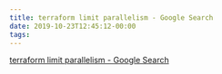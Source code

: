 ```yaml
---
title: terraform limit parallelism - Google Search
date: 2019-10-23T12:45:12-00:00
tags:
---
```


[terraform limit parallelism - Google Search](https://www.google.com/search?q=terraform+limit+parallelism&ei=X5enXfGNONzE0PEP5uunsAM&start=10&sa=N&ved=0ahUKEwixua3s56HlAhVcIjQIHeb1CTYQ8NMDCMYB&biw=1680&bih=916)

